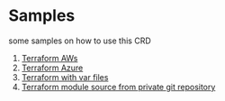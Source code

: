 # Samples

some samples on how to use this CRD

1. [Terraform AWs](./config/samples/terraform-aws.yaml)
2. [Terraform Azure](./config/samples/terraform-azure.yaml)
3. [Terraform with var files](./config/samples/terraform-var-files.yaml)
4. [Terraform module source from private git repository](./config/samples/terraform-git-ssh.yaml)